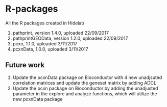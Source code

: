 # R-packages
All the R packages created in Hidelab

1. pathprint, version 1.4.0, uploaded 22/09/2017
2. pathprintGEOData, version 1.2.0, uploaded 22/09/2017
3. pcxn, 1.1.0, uploaded 3/11/2017
3. pcxnData, 1.0.0, uploaded 3/11/2017

## Future work
1. Update the pcxnData package on Bioconductor with 4 new unadjsuted correlation matrices and update the geneset matrix by adding ADCL
2. Update the pcxn package on Bioconductor by adding the unadjusted parameter in the explore and analyze functions, which will utilize the new pcxnData package 
